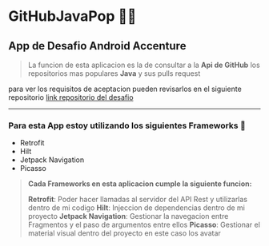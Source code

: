 # GitHubJavaPop 👨‍💻

## App de Desafio Android Accenture

> La funcion de esta aplicacion es la de consultar a la **Api de GitHub**  los repositorios mas populares  **Java** y sus pulls request

para ver los requisitos de aceptacion pueden revisarlos en el siguiente repositorio [link repositorio del desafio](https://github.com/SebaSalgadoS/desafio-android/blob/master/README.es.md)

---

### Para esta App estoy utilizando los siguientes Frameworks 📕

- Retrofit
- Hilt
- Jetpack Navigation  
- Picasso

> **Cada Frameworks en esta aplicacion cumple la siguiente funcion:**
>
> **Retrofit**: Poder hacer llamadas al servidor del API Rest y utilizarlas dentro de mi codigo
> **Hilt**: Injeccion de dependencias dentro de mi proyecto
> **Jetpack Navigation**: Gestionar la navegacion entre Fragmentos y el paso de argumentos entre ellos
> **Picasso**: Gestionar el material visual dentro del proyecto en este caso los avatar
